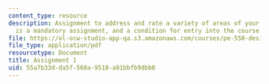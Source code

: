```yaml
---
content_type: resource
description: Assignment to address and rate a variety of areas of your life. This
  is a mandatory assignment, and a condition for entry into the course.
file: https://ol-ocw-studio-app-qa.s3.amazonaws.com/courses/pe-550-designing-your-life-spring-2009/55a7b33dda5f568a9518a91bbfb9dbb0_MITPE_550iap09_s09_assn01_iap07.pdf
file_type: application/pdf
resourcetype: Document
title: Assignment 1
uid: 55a7b33d-da5f-568a-9518-a91bbfb9dbb0
---
```

